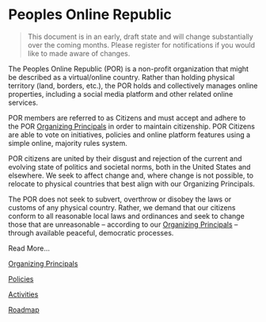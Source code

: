 # Peoples Online Republic

> This document is in an early, draft state and will change substantially over the coming months. Please register for notifications if you would like to made aware of changes.

The Peoples Online Republic (POR) is a non-profit organization that might be described as a virtual/online country. Rather than holding physical territory (land, borders, etc.), the POR holds and collectively manages online properties, including a social media platform and other related online services.

POR members are referred to as Citizens and must accept and adhere to the POR [Organizing Principals](organizing-principals.md) in order to maintain citizenship. POR Citizens are able to vote on initiatives, policies and online platform features using a simple online, majority rules system.

POR citizens are united by their disgust and rejection of the current and evolving state of politics and societal norms, both in the United States and elsewhere. We seek to affect change and, where change is not possible, to relocate to physical countries that best align with our Organizing Principals.

The POR does not seek to subvert, overthrow or disobey the laws or customs of any physical country. Rather, we demand that our citizens conform to all reasonable local laws and ordinances and seek to change those that are unreasonable – according to our [Organizing Principals](organizing-principals.md) – through available peaceful, democratic processes.

Read More...

[Organizing Principals](organizing-principals.md)

[Policies](policies.md)

[Activities](activities.md)

[Roadmap](roadmap.md)